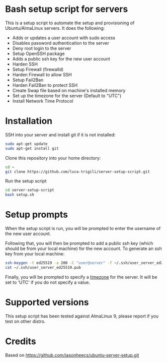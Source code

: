 # Bash setup script for servers

This is a setup script to automate the setup and provisioning of Ubuntu/AlmaLinux servers. It does the following:
* Adds or updates a user account with sudo access
* Disables password authentication to the server
* Deny root login to the server
* Setup OpenSSH package
* Adds a public ssh key for the new user account 
* Harden SSH 
* Setup Firewall (firewalld)
* Harden Firewall to allow SSH
* Setup Fail2Ban 
* Harden Fail2Ban to protect SSH
* Create Swap file based on machine's installed memory
* Set up the timezone for the server (Default to "UTC")
* Install Network Time Protocol

# Installation
SSH into your server and install git if it is not installed:
```bash
sudo apt-get update
sudo apt-get install git
```

Clone this repository into your home directory:
```bash
cd ~
git clone https://github.com/luca-trigili/server-setup-script.git
```

Run the setup script
```bash
cd server-setup-script
bash setup.sh
```

# Setup prompts
When the setup script is run, you will be prompted to enter the username of the new user account. 

Following that, you will then be prompted to add a public ssh key (which should be from your local machine) for the new account. To generate an ssh key from your local machine:
```bash
ssh-keygen -t ed25519 -a 200 -C "user@server" -f ~/.ssh/user_server_ed25519
cat ~/.ssh/user_server_ed25519.pub
```

Finally, you will be prompted to specify a [timezone](https://en.wikipedia.org/wiki/List_of_tz_database_time_zones) for the server. It will be set to 'UTC' if you do not specify a value.

# Supported versions
This setup script has been tested against AlmaLinux 9, please report if you test on other distro.

# Credits

Based on https://github.com/jasonheecs/ubuntu-server-setup.git
